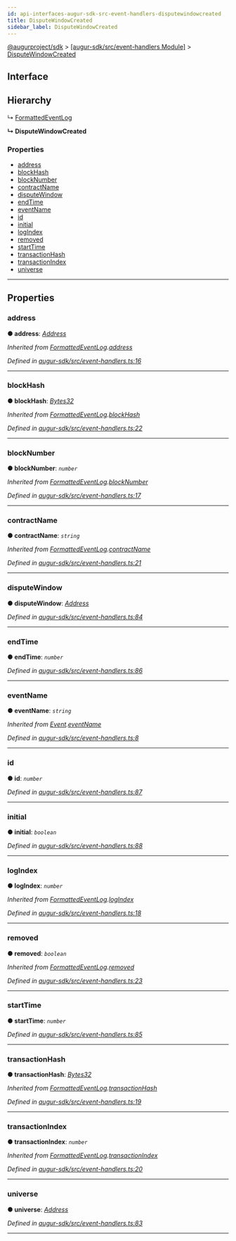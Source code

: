 ```yaml
---
id: api-interfaces-augur-sdk-src-event-handlers-disputewindowcreated
title: DisputeWindowCreated
sidebar_label: DisputeWindowCreated
---
```


[@augurproject/sdk](api-readme.md) > [[augur-sdk/src/event-handlers Module]](api-modules-augur-sdk-src-event-handlers-module.md) > [DisputeWindowCreated](api-interfaces-augur-sdk-src-event-handlers-disputewindowcreated.md)

## Interface

## Hierarchy

↳  [FormattedEventLog](api-interfaces-augur-sdk-src-event-handlers-formattedeventlog.md)

**↳ DisputeWindowCreated**

### Properties

* [address](api-interfaces-augur-sdk-src-event-handlers-disputewindowcreated.md#address)
* [blockHash](api-interfaces-augur-sdk-src-event-handlers-disputewindowcreated.md#blockhash)
* [blockNumber](api-interfaces-augur-sdk-src-event-handlers-disputewindowcreated.md#blocknumber)
* [contractName](api-interfaces-augur-sdk-src-event-handlers-disputewindowcreated.md#contractname)
* [disputeWindow](api-interfaces-augur-sdk-src-event-handlers-disputewindowcreated.md#disputewindow)
* [endTime](api-interfaces-augur-sdk-src-event-handlers-disputewindowcreated.md#endtime)
* [eventName](api-interfaces-augur-sdk-src-event-handlers-disputewindowcreated.md#eventname)
* [id](api-interfaces-augur-sdk-src-event-handlers-disputewindowcreated.md#id)
* [initial](api-interfaces-augur-sdk-src-event-handlers-disputewindowcreated.md#initial)
* [logIndex](api-interfaces-augur-sdk-src-event-handlers-disputewindowcreated.md#logindex)
* [removed](api-interfaces-augur-sdk-src-event-handlers-disputewindowcreated.md#removed)
* [startTime](api-interfaces-augur-sdk-src-event-handlers-disputewindowcreated.md#starttime)
* [transactionHash](api-interfaces-augur-sdk-src-event-handlers-disputewindowcreated.md#transactionhash)
* [transactionIndex](api-interfaces-augur-sdk-src-event-handlers-disputewindowcreated.md#transactionindex)
* [universe](api-interfaces-augur-sdk-src-event-handlers-disputewindowcreated.md#universe)

---

## Properties

<a id="address"></a>

###  address

**● address**: *[Address](api-modules-augur-sdk-src-event-handlers-module.md#address)*

*Inherited from [FormattedEventLog](api-interfaces-augur-sdk-src-event-handlers-formattedeventlog.md).[address](api-interfaces-augur-sdk-src-event-handlers-formattedeventlog.md#address)*

*Defined in [augur-sdk/src/event-handlers.ts:16](https://github.com/AugurProject/augur/blob/1e1466f1d3/packages/augur-sdk/src/event-handlers.ts#L16)*

___
<a id="blockhash"></a>

###  blockHash

**● blockHash**: *[Bytes32](api-modules-augur-sdk-src-event-handlers-module.md#bytes32)*

*Inherited from [FormattedEventLog](api-interfaces-augur-sdk-src-event-handlers-formattedeventlog.md).[blockHash](api-interfaces-augur-sdk-src-event-handlers-formattedeventlog.md#blockhash)*

*Defined in [augur-sdk/src/event-handlers.ts:22](https://github.com/AugurProject/augur/blob/1e1466f1d3/packages/augur-sdk/src/event-handlers.ts#L22)*

___
<a id="blocknumber"></a>

###  blockNumber

**● blockNumber**: *`number`*

*Inherited from [FormattedEventLog](api-interfaces-augur-sdk-src-event-handlers-formattedeventlog.md).[blockNumber](api-interfaces-augur-sdk-src-event-handlers-formattedeventlog.md#blocknumber)*

*Defined in [augur-sdk/src/event-handlers.ts:17](https://github.com/AugurProject/augur/blob/1e1466f1d3/packages/augur-sdk/src/event-handlers.ts#L17)*

___
<a id="contractname"></a>

###  contractName

**● contractName**: *`string`*

*Inherited from [FormattedEventLog](api-interfaces-augur-sdk-src-event-handlers-formattedeventlog.md).[contractName](api-interfaces-augur-sdk-src-event-handlers-formattedeventlog.md#contractname)*

*Defined in [augur-sdk/src/event-handlers.ts:21](https://github.com/AugurProject/augur/blob/1e1466f1d3/packages/augur-sdk/src/event-handlers.ts#L21)*

___
<a id="disputewindow"></a>

###  disputeWindow

**● disputeWindow**: *[Address](api-modules-augur-sdk-src-event-handlers-module.md#address)*

*Defined in [augur-sdk/src/event-handlers.ts:84](https://github.com/AugurProject/augur/blob/1e1466f1d3/packages/augur-sdk/src/event-handlers.ts#L84)*

___
<a id="endtime"></a>

###  endTime

**● endTime**: *`number`*

*Defined in [augur-sdk/src/event-handlers.ts:86](https://github.com/AugurProject/augur/blob/1e1466f1d3/packages/augur-sdk/src/event-handlers.ts#L86)*

___
<a id="eventname"></a>

###  eventName

**● eventName**: *`string`*

*Inherited from [Event](api-interfaces-augur-sdk-src-event-handlers-event.md).[eventName](api-interfaces-augur-sdk-src-event-handlers-event.md#eventname)*

*Defined in [augur-sdk/src/event-handlers.ts:8](https://github.com/AugurProject/augur/blob/1e1466f1d3/packages/augur-sdk/src/event-handlers.ts#L8)*

___
<a id="id"></a>

###  id

**● id**: *`number`*

*Defined in [augur-sdk/src/event-handlers.ts:87](https://github.com/AugurProject/augur/blob/1e1466f1d3/packages/augur-sdk/src/event-handlers.ts#L87)*

___
<a id="initial"></a>

###  initial

**● initial**: *`boolean`*

*Defined in [augur-sdk/src/event-handlers.ts:88](https://github.com/AugurProject/augur/blob/1e1466f1d3/packages/augur-sdk/src/event-handlers.ts#L88)*

___
<a id="logindex"></a>

###  logIndex

**● logIndex**: *`number`*

*Inherited from [FormattedEventLog](api-interfaces-augur-sdk-src-event-handlers-formattedeventlog.md).[logIndex](api-interfaces-augur-sdk-src-event-handlers-formattedeventlog.md#logindex)*

*Defined in [augur-sdk/src/event-handlers.ts:18](https://github.com/AugurProject/augur/blob/1e1466f1d3/packages/augur-sdk/src/event-handlers.ts#L18)*

___
<a id="removed"></a>

###  removed

**● removed**: *`boolean`*

*Inherited from [FormattedEventLog](api-interfaces-augur-sdk-src-event-handlers-formattedeventlog.md).[removed](api-interfaces-augur-sdk-src-event-handlers-formattedeventlog.md#removed)*

*Defined in [augur-sdk/src/event-handlers.ts:23](https://github.com/AugurProject/augur/blob/1e1466f1d3/packages/augur-sdk/src/event-handlers.ts#L23)*

___
<a id="starttime"></a>

###  startTime

**● startTime**: *`number`*

*Defined in [augur-sdk/src/event-handlers.ts:85](https://github.com/AugurProject/augur/blob/1e1466f1d3/packages/augur-sdk/src/event-handlers.ts#L85)*

___
<a id="transactionhash"></a>

###  transactionHash

**● transactionHash**: *[Bytes32](api-modules-augur-sdk-src-event-handlers-module.md#bytes32)*

*Inherited from [FormattedEventLog](api-interfaces-augur-sdk-src-event-handlers-formattedeventlog.md).[transactionHash](api-interfaces-augur-sdk-src-event-handlers-formattedeventlog.md#transactionhash)*

*Defined in [augur-sdk/src/event-handlers.ts:19](https://github.com/AugurProject/augur/blob/1e1466f1d3/packages/augur-sdk/src/event-handlers.ts#L19)*

___
<a id="transactionindex"></a>

###  transactionIndex

**● transactionIndex**: *`number`*

*Inherited from [FormattedEventLog](api-interfaces-augur-sdk-src-event-handlers-formattedeventlog.md).[transactionIndex](api-interfaces-augur-sdk-src-event-handlers-formattedeventlog.md#transactionindex)*

*Defined in [augur-sdk/src/event-handlers.ts:20](https://github.com/AugurProject/augur/blob/1e1466f1d3/packages/augur-sdk/src/event-handlers.ts#L20)*

___
<a id="universe"></a>

###  universe

**● universe**: *[Address](api-modules-augur-sdk-src-event-handlers-module.md#address)*

*Defined in [augur-sdk/src/event-handlers.ts:83](https://github.com/AugurProject/augur/blob/1e1466f1d3/packages/augur-sdk/src/event-handlers.ts#L83)*

___

